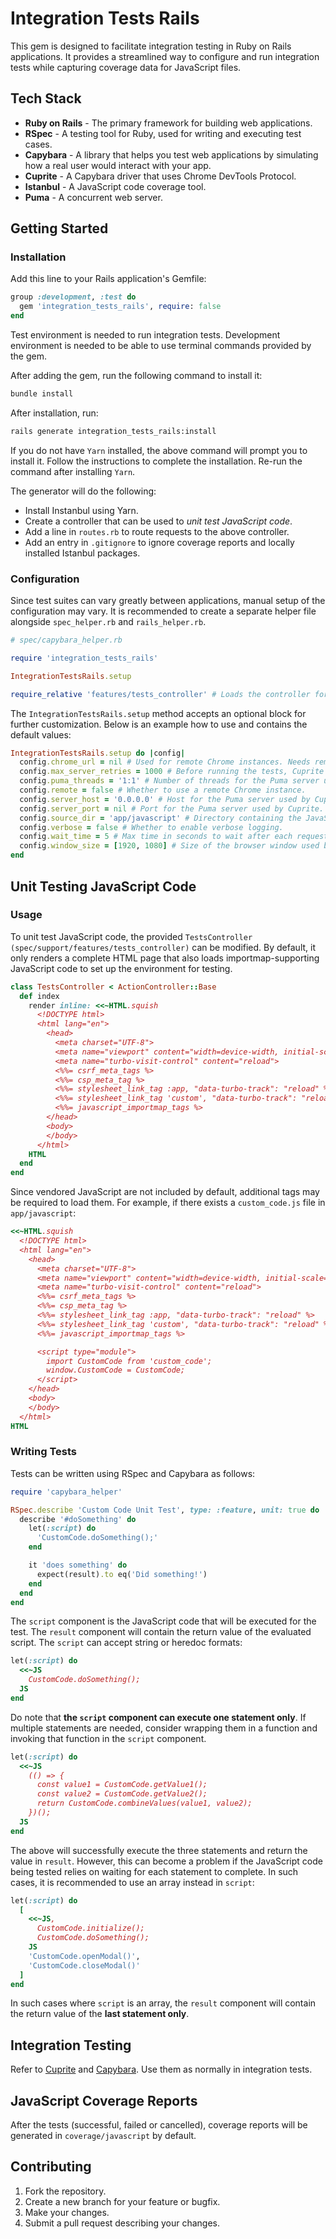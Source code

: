 # Integration Tests Rails

This gem is designed to facilitate integration testing in Ruby on Rails applications. It provides a streamlined way to configure and run integration tests while capturing coverage data for JavaScript files.

## Tech Stack

- **Ruby on Rails** - The primary framework for building web applications.
- **RSpec** - A testing tool for Ruby, used for writing and executing test cases.
- **Capybara** - A library that helps you test web applications by simulating how a real user would interact with your app.
- **Cuprite** - A Capybara driver that uses Chrome DevTools Protocol.
- **Istanbul** - A JavaScript code coverage tool.
- **Puma** - A concurrent web server.

## Getting Started

### Installation

Add this line to your Rails application's Gemfile:

```ruby
group :development, :test do
  gem 'integration_tests_rails', require: false
end
```

Test environment is needed to run integration tests. Development environment is needed to be able to use terminal commands provided by the gem.

After adding the gem, run the following command to install it:

```sh
bundle install
```

After installation, run:

```sh
rails generate integration_tests_rails:install
```

If you do not have `Yarn` installed, the above command will prompt you to install it. Follow the instructions to complete the installation. Re-run the command after installing `Yarn`.

The generator will do the following:
- Install Instanbul using Yarn.
- Create a controller that can be used to *unit test JavaScript code*.
- Add a line in `routes.rb` to route requests to the above controller.
- Add an entry in `.gitignore` to ignore coverage reports and locally installed Istanbul packages.

### Configuration

Since test suites can vary greatly between applications, manual setup of the configuration may vary. It is recommended to create a separate helper file alongside `spec_helper.rb` and `rails_helper.rb`.

```ruby
# spec/capybara_helper.rb

require 'integration_tests_rails'

IntegrationTestsRails.setup

require_relative 'features/tests_controller' # Loads the controller for unit testing JavaScript.
```

The `IntegrationTestsRails.setup` method accepts an optional block for further customization. Below is an example how to use and contains the default values:

```ruby
IntegrationTestsRails.setup do |config|
  config.chrome_url = nil # Used for remote Chrome instances. Needs remote to be true.
  config.max_server_retries = 1000 # Before running the tests, Cuprite starts a server to communicate with Chrome. This sets the maximum number of retries to connect to that server.
  config.puma_threads = '1:1' # Number of threads for the Puma server used by Cuprite.
  config.remote = false # Whether to use a remote Chrome instance.
  config.server_host = '0.0.0.0' # Host for the Puma server used by Cuprite.
  config.server_port = nil # Port for the Puma server used by Cuprite.
  config.source_dir = 'app/javascript' # Directory containing the JavaScript files to be instrumented.
  config.verbose = false # Whether to enable verbose logging.
  config.wait_time = 5 # Max time in seconds to wait after each request by Capybara to load content.
  config.window_size = [1920, 1080] # Size of the browser window used by Cuprite.
end
```

## Unit Testing JavaScript Code

### Usage

To unit test JavaScript code, the provided `TestsController (spec/support/features/tests_controller)` can be modified. By default, it only renders a complete HTML page that also loads importmap-supporting JavaScript code to set up the environment for testing.

```ruby
class TestsController < ActionController::Base
  def index
    render inline: <<~HTML.squish
      <!DOCTYPE html>
      <html lang="en">
        <head>
          <meta charset="UTF-8">
          <meta name="viewport" content="width=device-width, initial-scale=1.0">
          <meta name="turbo-visit-control" content="reload">
          <%%= csrf_meta_tags %>
          <%%= csp_meta_tag %>
          <%%= stylesheet_link_tag :app, "data-turbo-track": "reload" %>
          <%%= stylesheet_link_tag 'custom', "data-turbo-track": "reload" %>
          <%%= javascript_importmap_tags %>
        </head>
        <body>
        </body>
      </html>
    HTML
  end
end
```

Since vendored JavaScript are not included by default, additional tags may be required to load them. For example, if there exists a `custom_code.js` file in `app/javascript`:

```ruby
<<~HTML.squish
  <!DOCTYPE html>
  <html lang="en">
    <head>
      <meta charset="UTF-8">
      <meta name="viewport" content="width=device-width, initial-scale=1.0">
      <meta name="turbo-visit-control" content="reload">
      <%%= csrf_meta_tags %>
      <%%= csp_meta_tag %>
      <%%= stylesheet_link_tag :app, "data-turbo-track": "reload" %>
      <%%= stylesheet_link_tag 'custom', "data-turbo-track": "reload" %>
      <%%= javascript_importmap_tags %>

      <script type="module">
        import CustomCode from 'custom_code';
        window.CustomCode = CustomCode;
      </script>
    </head>
    <body>
    </body>
  </html>
HTML
```

### Writing Tests

Tests can be written using RSpec and Capybara as follows:

```ruby
require 'capybara_helper'

RSpec.describe 'Custom Code Unit Test', type: :feature, unit: true do
  describe '#doSomething' do
    let(:script) do
      'CustomCode.doSomething();'
    end

    it 'does something' do
      expect(result).to eq('Did something!')
    end
  end
end
```

The `script` component is the JavaScript code that will be executed for the test. The `result` component will contain the return value of the evaluated script. The `script` can accept string or heredoc formats:

```ruby
let(:script) do
  <<~JS
    CustomCode.doSomething();
  JS
end
```

Do note that **the `script` component can execute one statement only**. If multiple statements are needed, consider wrapping them in a function and invoking that function in the `script` component.

```ruby
let(:script) do
  <<~JS
    (() => {
      const value1 = CustomCode.getValue1();
      const value2 = CustomCode.getValue2();
      return CustomCode.combineValues(value1, value2);
    })();
  JS
end
```

The above will successfully execute the three statements and return the value in `result`. However, this can become a problem if the JavaScript code being tested relies on waiting for each statement to complete. In such cases, it is recommended to use an array instead in `script`:

```ruby
let(:script) do
  [
    <<~JS,
      CustomCode.initialize();
      CustomCode.doSomething();
    JS
    'CustomCode.openModal()',
    'CustomCode.closeModal()'
  ]
end
```

In such cases where `script` is an array, the `result` component will contain the return value of the **last statement only**.


## Integration Testing

Refer to [Cuprite](https://github.com/rubycdp/cuprite) and [Capybara](https://github.com/teamcapybara/capybara). Use them as normally in integration tests.

## JavaScript Coverage Reports

After the tests (successful, failed or cancelled), coverage reports will be generated in `coverage/javascript` by default.

## Contributing

1. Fork the repository.
2. Create a new branch for your feature or bugfix.
3. Make your changes.
5. Submit a pull request describing your changes.
